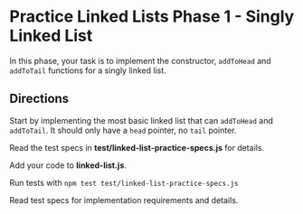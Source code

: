 # Practice Linked Lists Phase 1 - Singly Linked List

In this phase, your task is to implement the constructor, `addToHead` and
`addToTail` functions for a singly linked list.

## Directions

Start by implementing the most basic linked list that can `addToHead` and
`addToTail`. It should only have a `head` pointer, no `tail` pointer.

Read the test specs in **test/linked-list-practice-specs.js** for details.

Add your code to **linked-list.js**.

Run tests with `npm test test/linked-list-practice-specs.js`

Read test specs for implementation requirements and details.
